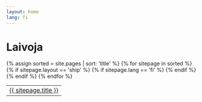 ```yaml
---
layout: home
lang: fi
---
```

# Laivoja
<table>
    {% assign sorted = site.pages | sort: 'title'  %}
    {% for sitepage in sorted %}
        {% if sitepage.layout == 'ship' %}
          {% if sitepage.lang == 'fi' %}
            <tr>
              <td><a href="{{ sitepage.url }}">{{ sitepage.title }}</a></td>
            </tr>
          {% endif %}
        {% endif %}
    {% endfor %}
</table>